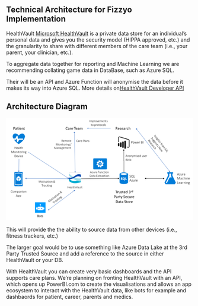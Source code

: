 ## Technical Architecture for Fizzyo Implementation

HealthVault [Microsoft HealthVault](https://www.healthvault.com/en-us/)
is a private data store for an individual’s personal data and gives you the security model (HIPPA approved, etc.) and the granularity to share with different members of the care team (i.e., your parent, your clinician, etc.).  

To aggregate data together for reporting and Machine Learning we are recommending collating game data in DataBase, such as Azure SQL. 

Their will be an API and Azure Function will anonymise the data before it makes its way into Azure SQL. More details on[HealthVault Developer API](https://developer.healthvault.com) 
   
## Architecture Diagram

![Archiecture Design](https://github.com/Fizzyo/Architecture/blob/master/Images/Architecture.png)   
 
 This will provide the the ability to source data from other devices (i.e., fitness trackers, etc.) 
 
 The larger goal would be to use something like Azure Data Lake at the 3rd Party Trusted Source and add a reference to the source in either HealthVault or your DB.
 
With HealthVault you can create very basic dashboards and the API supports care plans.  We’re planning on fronting HealthVault with an API, which opens up PowerBI.com to create the visualisations and allows an app ecosystem to interact with the HealthVault data, like bots for example and dashbaords for patient, career, parents and medics.
